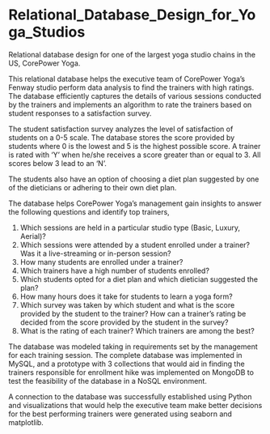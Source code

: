 # Relational_Database_Design_for_Yoga_Studios
Relational database design for one of the largest yoga studio chains in the US, CorePower Yoga. 

This relational database helps the executive team of CorePower Yoga’s Fenway studio perform data analysis to find the trainers with high ratings. The database efficiently captures the details of various sessions conducted by the trainers and implements an algorithm to rate the trainers based on student responses to a satisfaction survey.

The student satisfaction survey analyzes the level of satisfaction of students on a 0-5 scale. The database stores the score provided by students where 0 is the lowest and 5 is the highest possible score. A trainer is rated with ‘Y’ when he/she receives a score greater than or equal to 3. All scores below 3 lead to an ‘N’.

The students also have an option of choosing a diet plan suggested by one of the dieticians or adhering to their own diet plan. 

The database helps CorePower Yoga’s management gain insights to answer the following questions and identify top trainers,
1.	Which sessions are held in a particular studio type (Basic, Luxury, Aerial)? 
2.	Which sessions were attended by a student enrolled under a trainer? Was it a live-streaming or in-person session? 
3.	How many students are enrolled under a trainer? 
4.	Which trainers have a high number of students enrolled? 
5.	Which students opted for a diet plan and which dietician suggested the plan? 
6.	How many hours does it take for students to learn a yoga form? 
7.	Which survey was taken by which student and what is the score provided by the student to the trainer? How can a trainer’s rating be decided from the score provided by the student in the survey? 
8.	What is the rating of each trainer? Which trainers are among the best? 

The database was modeled taking in requirements set by the management for each training session. The complete database was implemented in MySQL, and a prototype with 3 collections that would aid in finding the trainers responsible for enrollment hike was implemented on MongoDB to test the feasibility of the database in a NoSQL environment.

A connection to the database was successfully established using Python and visualizations that would help the executive team make better decisions for the best performing trainers were generated using seaborn and matplotlib. 
  
